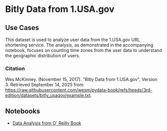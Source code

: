 # Bitly Data from 1.USA.gov

## Use Cases

This dataset is used to analyze user data from the 1.USA.gov URL shortening service. The analysis, as demonstrated in the accompanying notebook, focuses on counting time zones from the user data to understand the geographic distribution of users.

### Citation

Wes McKinney. (November 15, 2017). "Bitly Data from 1.USA.gov", Version 3. Retrieved September 14, 2025 from https://raw.githubusercontent.com/wesm/pydata-book/refs/heads/3rd-edition/datasets/bitly_usagov/example.txt.

## Notebooks

* [Data Analysis from O&#39; Reilly Book](./01_pydata_analysis_notebook.ipynb)
